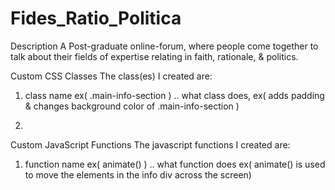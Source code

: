 # Fides_Ratio_Politica

Description
A Post-graduate online-forum, where people come together to talk about their fields of expertise relating in faith, rationale, & politics. 

Custom CSS Classes
The class(es) I created are:

1. class name ex( .main-info-section )
.. what class does, ex( adds padding & changes background color of .main-info-section )

2.

Custom JavaScript Functions
The javascript functions I created are:

1. function name ex( animate() )
.. what function does ex( animate() is used to move the elements in the info div across the screen)
